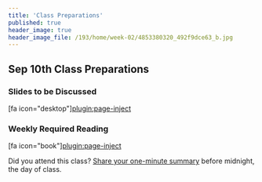 ```yaml
---
title: 'Class Preparations'
published: true
header_image: true
header_image_file: /193/home/week-02/4853380320_492f9dce63_b.jpg
---
```


## Sep 10th Class Preparations

### Slides to be Discussed
[fa icon="desktop"][plugin:page-inject](../../presentations/week-02?template=partials/presentation_iframelinkonly)

### Weekly Required Reading
[fa icon="book"][plugin:page-inject](../../weekly-readings/week-02?template=partials/embedlycardlinkonly)  

Did you attend this class? [Share your one-minute summary](https://canvas.sfu.ca/courses/47119/assignments/387229) before midnight, the day of class.
